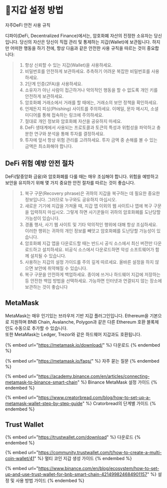 # 지갑 설정 방법

자주DeFi 안전 사용 규칙

디파이(DeFi, Decentralized Finance)에서는, 암호화폐 자산의 진정한 소유자는 당신입니다. 당신의 자산은 당신이 직접 관리 및 통제하는 지갑(Wallet)에 보관됩니다. 하지만 어떠한 행동을 하기 전에, 항상 다음과 같은 안전한 사용 규칙을 따르는 것이 중요합니다:

> 1. 항상 신뢰할 수 있는 지갑(Wallet)을 사용하세요.
> 2. 비밀번호를 안전하게 보관하세요. 추측하기 어려운 복잡한 비밀번호를 사용하세요.
> 3. 2단계 인증(2FA)을 사용하세요.
> 4. 소유자가 아닌 사람이 접근하거나 악의적인 행동을 할 수 없도록 개인 키를 안전하게 보관하세요.
> 5. 암호화폐 거래소에서 거래를 할 때에는, 거래소의 보안 정책을 확인하세요.
> 6. 언제든지 피싱(Phishing) 사이트를 주의하세요. 이메일, 문자 메시지, 소셜 미디어를 통해 접속하는 링크에 주의하세요.
> 7. 절대로 개인 정보와 암호화폐 자산을 공유하지 마세요.
> 8. DeFi 생태계에서 사용되는 프로토콜과 토큰의 특성과 위험성을 파악하고 충분한 연구와 분석을 통해 투자를 결정하세요.
> 9. 투자에 앞서 항상 위험 관리를 고려하세요. 투자 금액 중 손해를 볼 수 있는 금액은 최소화해야 합니다.



## DeFi 위험 예방 안전 절차

DeFi(탈중앙화 금융)와 암호화폐를 다룰 때는 매우 조심해야 합니다. 위험을 예방하고 보안을 유지하기 위해 몇 가지 중요한 안전 절차를 따르는 것이 좋습니다.

> 1. 복구 구문(Recovery phrase)은 귀하의 지갑을 복구하는 데 필요한 중요한 정보입니다. 그러므로 누구와도 공유하지 마십시오.
> 2. 새로운 기기에 지갑을 가져올 때, 지갑 앱 이외의 웹 사이트나 앱에 복구 구문을 입력하지 마십시오. 그렇게 하면 사기꾼들이 귀하의 암호화폐를 도난당할 가능성이 있습니다.
> 3. 경품 행사, 사기 웹 사이트 및 기타 악의적인 행위에 대해 항상 조심하세요. 이러한 행위는 귀하의 개인 정보를 빼앗고 암호화폐를 도난당할 가능성이 있습니다.
> 4. 암호화폐 지갑 앱을 다운로드할 때는 반드시 공식 소스에서 최신 버전만 다운로드하고 설치하세요. 비공식 소스에서 다운로드하면 악성 소프트웨어가 함께 설치될 수 있습니다.
> 5. 사용하는 지갑의 설정 가이드를 주의 깊게 따르세요. 올바른 설정을 하지 않으면 보안에 취약해질 수 있습니다.
> 6. 복구 구문을 안전하게 백업하세요. 종이에 쓰거나 하드웨어 지갑에 저장하는 등 안전한 백업 방법을 선택하세요. 가능하면 인터넷과 연결되지 않는 장소에 보관하는 것이 좋습니다



## MetaMask

MetaMask는 매우 인기있는 브라우저 기반 지갑 플러그인입니다. Ethereum을 기본으로 지원하며 BNB Chain, Avalanche, Polygon과 같은 다른 Ethereum 호환 블록체인도 수동으로 추가할 수 있습니다.\
또한 MetaMask는 Ledger, Trezor와 같은 하드웨어 지갑과도 호환됩니다.

{% embed url="https://metamask.io/download/" %}
다운로드
{% endembed %}

{% embed url="https://metamask.io/faqs/" %}
자주 묻는 질문
{% endembed %}

{% embed url="https://academy.binance.com/en/articles/connecting-metamask-to-binance-smart-chain" %}
Binance MetaMask 설정 가이드
{% endembed %}

{% embed url="https://www.creatorbread.com/blog/how-to-set-up-a-metamask-wallet-step-by-step-guide" %}
Cratorbread의 단계별 가이드
{% endembed %}

## Trust Wallet

{% embed url="https://trustwallet.com/download" %}
다운로드
{% endembed %}

{% embed url="https://community.trustwallet.com/t/how-to-create-a-multi-coin-wallet/41" %}
멀티 코인 지갑 생성 가이드
{% endembed %}

{% embed url="https://www.binance.com/en/blog/ecosystem/how-to-set-up-and-use-trust-wallet-for-bnb-smart-chain-421499824684901157" %}
설정 및 사용 방법 가이드
{% endembed %}

